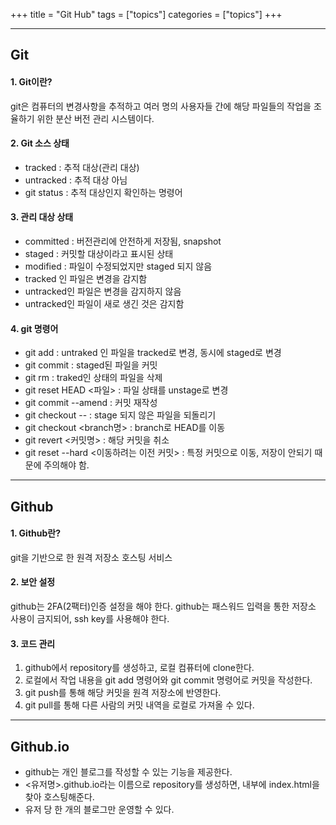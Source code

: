 +++
title = "Git Hub"
tags = ["topics"]
categories = ["topics"]
+++

--- 
## Git

#### 1. Git이란?
git은 컴퓨터의 변경사항을 추적하고 여러 명의 사용자들 간에 해당 파일들의 작업을 조율하기 위한 분산 버전 관리 시스템이다.

#### 2. Git 소스 상태
* tracked : 추적 대상(관리 대상)
* untracked : 추적 대상 아님
* git status : 추적 대상인지 확인하는 명령어

#### 3. 관리 대상 상태
* committed : 버전관리에 안전하게 저장됨, snapshot
* staged : 커밋할 대상이라고 표시된 상태
* modified : 파일이 수정되었지만 staged 되지 않음
* tracked 인 파일은 변경을 감지함
* untracked인 파일은 변경을 감지하지 않음
* untracked인 파일이 새로 생긴 것은 감지함

#### 4. git 명령어
* git add : untraked 인 파일을 tracked로 변경, 동시에 staged로 변경
* git commit : staged된 파일을 커밋
* git rm : traked인 상태의 파일을 삭제
* git reset HEAD <파일> : 파일 상태를 unstage로 변경
* git commit --amend : 커밋 재작성
* git checkout -- <file> : stage 되지 않은 파일을 되돌리기
* git checkout <branch명> : branch로 HEAD를 이동
* git revert <커밋명> : 해당 커밋을 취소
* git reset --hard <이동하려는 이전 커밋> : 특정 커밋으로 이동, 저장이 안되기 때문에 주의해야 함.

---
## Github

#### 1. Github란?
git을 기반으로 한 원격 저장소 호스팅 서비스
#### 2. 보안 설정
github는 2FA(2팩터)인증 설정을 해야 한다. 
github는 패스워드 입력을 통한 저장소 사용이 금지되어, ssh key를 사용해야 한다.

#### 3. 코드 관리
1. github에서 repository를 생성하고, 로컬 컴퓨터에 clone한다.
2. 로컬에서 작업 내용을 git add 명령어와 git commit 명령어로 커밋을 작성한다.
3. git push를 통해 해당 커밋을 원격 저장소에 반영한다.
4. git pull를 통해 다른 사람의 커밋 내역을 로컬로 가져올 수 있다.

---
## Github.io
* github는 개인 블로그를 작성할 수 있는 기능을 제공한다.
* <유저명>.github.io라는 이름으로 repository를 생성하면, 내부에 index.html을 찾아 호스팅해준다.
* 유저 당 한 개의 블로그만 운영할 수 있다.